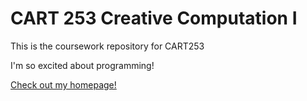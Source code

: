 # CART 253 Creative Computation I

This is the coursework repository for CART253

I'm so excited about programming!

[Check out my homepage!](https://www.valentinesenegas.com/)
